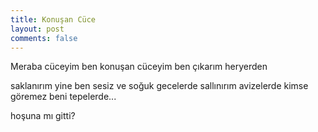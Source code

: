 ```yaml
---
title: Konuşan Cüce
layout: post
comments: false
---
```


Meraba 
cüceyim ben 
konuşan 
cüceyim ben 
çıkarım heryerden

saklanırım yine ben
sesiz ve soğuk gecelerde
sallınırım avizelerde
kimse göremez beni tepelerde...


hoşuna mı gitti?


